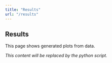```yaml
---
title: "Results"
url: "/results"
---
```


## Results

This page shows generated plots from data.

<!-- START AUTOGENERATED -->

*This content will be replaced by the python script.*

<!-- END AUTOGENERATED -->